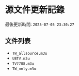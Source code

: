 # 源文件更新記錄

最後更新時間: `2025-07-05 23:30:27`

## 文件列表
- `TW_allsource.m3u`
- `UBTV.m3u`
- `TV7708.m3u`
- `TW_only.m3u`

